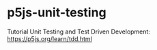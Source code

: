 # p5js-unit-testing
Tutorial Unit Testing and Test Driven Development: https://p5js.org/learn/tdd.html
